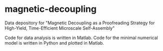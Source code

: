 # magnetic-decoupling
Data depository for "Magnetic Decoupling as a Proofreading Strategy for High-Yield, Time-Efficient Microscale Self-Assembly"

Code for data analysis is written in Matlab. Code for the minimal numerical model is written in Python and plotted in Matlab. 
